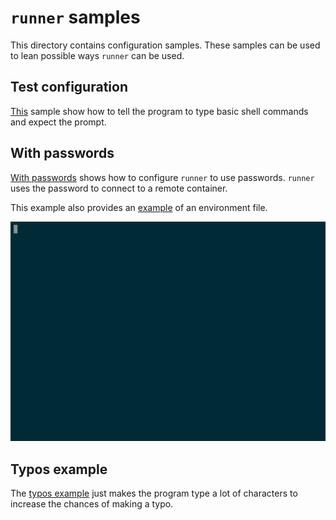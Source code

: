 # `runner` samples

This directory contains configuration samples. These samples can be
used to lean possible ways `runner` can be used.

## Test configuration

[This](./basic/test_conf.yaml) sample show how to tell the program to type basic
shell commands and expect the prompt.

## With passwords

[With passwords](with_passwords/passwords.yaml) shows how to configure
`runner` to use passwords. `runner` uses the password to connect to a
remote container.

This example also provides an [example](with_passwords/.env) of an
environment file.

![The program answers to password prompts](img/with-password.gif)

## Typos example

The [typos example](./typos/typos.yaml) just makes the program type a lot
of characters to increase the chances of making a typo.
